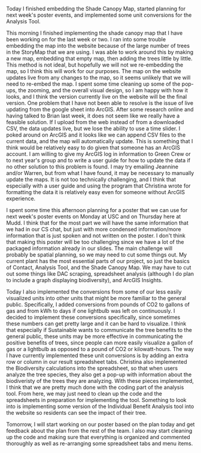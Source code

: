 Today I finished embedding the Shade Canopy Map, started planning for next week's poster events, and implemented some unit conversions for the Analysis Tool.

This morning I finished implementing the shade canopy map that I have been working on for the last week or two. I ran into some trouble embedding the map into the website because of the large number of trees in the StoryMap that we are using. I was able to work around this by making a new map, embedding that empty map, then adding the trees little by little. This method is not ideal, but hopefully we will not we re-embedding the map, so I think this will work for our purposes. The map on the website updates live from any changes to the map, so it seems unlikely that we will need to re-embed the map. I spent some time cleaning up some of the pop-ups, the zooming, and the overall visual design, so I am happy with how it looks, and I think the version currently live on the website will be the final version.
One problem that I have not been able to resolve is the issue of live updating from the google sheet into ArcGIS. After some research online and having talked to Brian last week, it does not seem like we really have a feasible solution. If I upload from the web instead of from a downloaded CSV, the data updates live, but we lose the ability to use a time slider. I poked around on ArcGIS and it looks like we can append CSV files to the current data, and the map will automatically update. This is something that I think would be relatively easy to do given that someone has an ArcGIS account. I am willing to give my ArcGIS log in information to Green Crew or to next year's group and to write a user guide for how to update the data if no other solution to this problem is found. I may try emailing Jeannine and/or Warren, but from what I have found, it may be necessary to manually update the maps. It is not too technically challenging, and I think that especially with a user guide and using the program that Christina wrote for formatting the data it is relatively easy even for someone without ArcGIS experience.

I spent some time this afternoon planning for a poster that we can use for next week's poster events on Monday at USC and on Thursday here at Mudd. I think that for the most part we will have the same information that we had in our CS chat, but just with more condensed information/more information that is just spoken and not written on the poster. I don't think that making this poster will be too challenging since we have a lot of the packaged information already in our slides. The main challenge will probably be spatial planning, so we may need to cut some things out. My current plant has the most essential parts of our project, so just the basics of Contact, Analysis Tool, and the Shade Canopy Map. We may have to cut out some things like DAC scraping, spreadsheet analysis (although I do plan to include a graph displaying biodiversity), and ArcGIS Insights.

Today I also implemented the conversions from some of our less easily visualized units into other units that might be more familiar to the general public. Specifically, I added conversions from pounds of CO2 to gallons of gas and from kWh to days if one lightbulb was left on continuously. I decided to implement these conversions specifically, since sometimes these numbers can get pretty large and it can be hard to visualize. I think that especially if Sustainable wants to communicate the tree benefits to the general public, these units may be more effective in communicating the positive benefits of trees, since people can more easily visualize a gallon of gas or a lightbulb as opposed to a pound of CO2 or kilowatt-hours. The way I have currently implemented these unit conversions is by adding an extra row or column in our result spreadsheet tabs. 
Christina also implemented the Biodiversity calculations into the spreadsheet, so that when users analyze the tree species, they also get a pop-up with information about the biodiveristy of the trees they are analyzing. With these pieces implemented, I think that we are pretty much done with the coding part of the analysis tool. From here, we may just need to clean up the code and the spreadsheets in preparation for implementing the tool. Something to look into is implementing some version of the Individual Benefit Analysis tool into the website so residents can see the impact of their tree.

Tomorrow, I will start working on our poster based on the plan today and get feedback about the plan from the rest of the team. I also may start cleaning up the code and making sure that everything is organized and commented thoroughly as well as re-arranging some spreadsheet tabs and menu items. 
